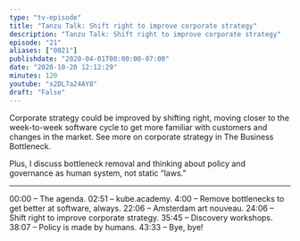 ```yaml
---
type: "tv-episode"
title: "Tanzu Talk: Shift right to improve corporate strategy"
description: "Tanzu Talk: Shift right to improve corporate strategy"
episode: "21"
aliases: ["0021"]
publishdate: "2020-04-01T00:00:00-07:00"
date: "2020-10-20 12:12:29"
minutes: 120
youtube: "x2DL7a24AY8"
draft: "False"
---
```


Corporate strategy could be improved by shifting right, moving closer to the week-to-week software cycle to get more familiar with customers and changes in the market. See more on corporate strategy in The Business Bottleneck.

Plus, I discuss bottleneck removal and thinking about policy and governance as human system, not static “laws.”

----

00:00 – The agenda.
02:51 – kube.academy.
4:00 – Remove bottlenecks to get better at software, always.
22:06 – Amsterdam art nouveau.
24:06 – Shift right to improve corporate strategy.
35:45 – Discovery workshops.
38:07 – Policy is made by humans.
43:33 – Bye, bye!